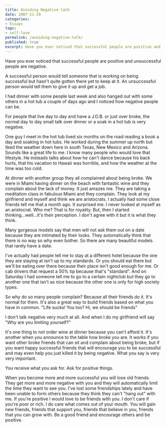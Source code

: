 ```yaml
---
title: Avoiding Negative talk
date: 2007-11-29
categories:
- Essays
tags:
- self-love
permalink: /avoiding-negative-talk/
published: true
excerpt: Have you ever noticed that successful people are positive and unsuccessful people are negative.
---
```

Have you ever noticed that successful people are positive and unsuccessful people are negative.

A successful person would tell someone that is working on being successful but hasn't quite gotten there yet to keep at it.  An unsuccessful person would tell them to give it up and get a job.

I had dinner with some people last week and also hanged out with some others in a hot tub a couple of days ago and I noticed how negative people can be.

For people that live day to day and have a J.O.B. or just over broke, the normal day to day small talk over dinner or a soak in a hot tub is very negative.

One guy I meet in the hot tub lived six months on the road reading a book a day and soaking in hot tubs.  He worked during the summer up north but liked the weather down here in south Texas, New Mexico and Arizona.  Sounds like a great life to me.  I know many people who would love that lifestyle.  He insteads talks about how he can't dance because his back hurts, that his vacation to Hawaii was horrible, and how the weather at the time was too cold.

At dinner with another group they all complained about being broke.  We were in Miami having dinner on the beach with fantastic wine and they complain about the lack of money.  It just amazes me.  They are taking a meditation class in fabulous Miami and they complain. They look at my girlfriend and myself and think we are aristocrats.  I actually had some close friends tell me that a month ago.  It surprised me.  I never looked at myself as an aristocrat.  Who me?  That is for royality.  But, then I started thinking...well...it's their perception.  I don't agree with it but it is what they think.

Many gorgeous models say that men will not ask them out on a date because they are intimated by their looks.  They automatically think that there is no way so why even bother.  So there are many beautiful models that rarely have a date.

I've actually had people tell me to stay at a different hotel because the one they are staying at isn't up to my standards.  Or you should eat there but we'll be eating over there because their place isn't good enough for me.  Or cab drivers that request a 50% tip because that's "standard".  And on Saturday I had someone tell me to go to a certain nightclub but they go to another one that isn't as nice because the other one is only for high society types.

So why do so many people complain?  Because all their friends do it.  It's normal for them.  It's also a great way to build friends based on what you have in common.  "Life sucks!  You too?  Hi, we should be friends"

I don't talk negative very much at all.  And when I do my girlfriend will say "Why are you limiting yourself?"

It's one thing to not order wine at dinner because you can't afford it.  It's another when you announce to the table how broke you are.  It works if you want other broke friends that can sit and complain about being broke, but if you want happy successful friends that will encourage you to be successful and may even help you just killed it by being negative.  What you say is very very important.

You receive what you ask for.  Ask for positive things.

When you become more and more successful you will lose old friends.  They get more and more negative with you and they will automatically limit the time they want to see you.  I've lost some friendships lately and have been unable to form others because they think they can't "hang out" with me.  If you're positive I would love to be friends with you.  I don't care if you're poor or rich.  I do care what comes out of your mouth. You will gain new friends, friends that support you, friends that believe in you, friends that you can grow with. Be a good friend and encourage others and be positive.